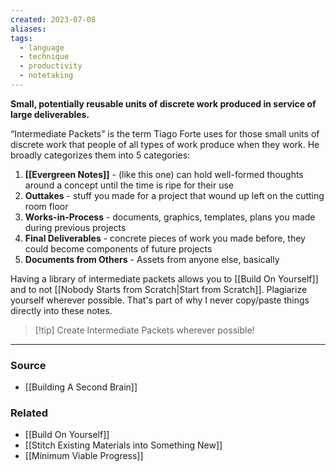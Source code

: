 ```yaml
---
created: 2023-07-08
aliases: 
tags:
  - language
  - technique
  - productivity
  - notetaking
---
```

**Small, potentially reusable units of discrete work produced in service of large deliverables.**

“Intermediate Packets” is the term Tiago Forte uses for those small units of discrete work that people of all types of work produce when they work. He broadly categorizes them into 5 categories:

1. **[[Evergreen Notes]]** - (like this one) can hold well-formed thoughts around a concept until the time is ripe for their use
2. **Outtakes** - stuff you made for a project that wound up left on the cutting room floor
3. **Works-in-Process** - documents, graphics, templates, plans you made during previous projects
4. **Final Deliverables** - concrete pieces of work you made before, they could become components of future projects
5. **Documents from Others** - Assets from anyone else, basically

Having a library of intermediate packets allows you to [[Build On Yourself]] and to not [[Nobody Starts from Scratch|Start from Scratch]]. Plagiarize yourself wherever possible. That's part of why I never copy/paste things directly into these notes.

> [!tip] Create Intermediate Packets wherever possible!

---

### Source
- [[Building A Second Brain]]

### Related
- [[Build On Yourself]] 
- [[Stitch Existing Materials into Something New]]
- [[Minimum Viable Progress]]